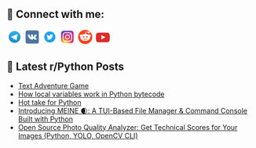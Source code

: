 ## 🔎 Connect with me:
[<img src="https://github.com/bullbesh/bullbesh/blob/main/images/Telegram.png" width="32" height="32" />](https://t.me/bullbesh)
[<img src="https://github.com/bullbesh/bullbesh/blob/main/images/VK.png" width="32" height="32" />](https://vk.com/bullbesh)
[<img src="https://github.com/bullbesh/bullbesh/blob/main/images/Twitter.png" width="32" height="32" />](https://twitter.com/bullbesh1)
[<img src="https://github.com/bullbesh/bullbesh/blob/main/images/Instagram.png" width="32" height="32" />](https://www.instagram.com/bullbesh)
[<img src="https://github.com/bullbesh/bullbesh/blob/main/images/Reddit.png" width="32" height="32" />](https://www.reddit.com/user/bullbesh)
[<img src="https://github.com/bullbesh/bullbesh/blob/main/images/YouTube.png" width="32" height="32" />](https://www.youtube.com/channel/UCtfjRs6uzgq5mfm8S06WTcg)

## 📕 Latest r/Python Posts
<!-- BLOG-POST-LIST:START -->
- [Text Adventure Game](https://www.reddit.com/r/Python/comments/1l1kmv7/text_adventure_game/)
- [How local variables work in Python bytecode](https://www.reddit.com/r/Python/comments/1l1ilq0/how_local_variables_work_in_python_bytecode/)
- [Hot take for Python](https://www.reddit.com/r/Python/comments/1l1b18s/hot_take_for_python/)
- [Introducing MEINE 🌒: A TUI-Based File Manager &amp; Command Console Built with Python](https://www.reddit.com/r/Python/comments/1l18f3h/introducing_meine_a_tuibased_file_manager_command/)
- [Open Source Photo Quality Analyzer: Get Technical Scores for Your Images &lpar;Python, YOLO, OpenCV CLI&rpar;](https://www.reddit.com/r/Python/comments/1l1472u/open_source_photo_quality_analyzer_get_technical/)
<!-- BLOG-POST-LIST:END -->
